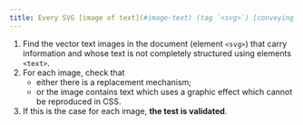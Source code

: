 ```yaml
---
title: Every SVG [image of text](#image-text) (tag `<svg>`) [conveying information](#image-conveying-information) whose text is not completely structured using `<text>` elements, in the absence of a [replacement mechanism](#mechanism-of-replacement), must if possible be replaced by [styled text](#texte-style). Is this rule respected (excluding special cases)?
---
```


1. Find the vector text images in the document (element `<svg>`) that carry information and whose text is not completely structured using elements `<text>`.
2. For each image, check that
   - either there is a replacement mechanism;
   - or the image contains text which uses a graphic effect which cannot be reproduced in CSS.
3. If this is the case for each image, **the test is validated**.
